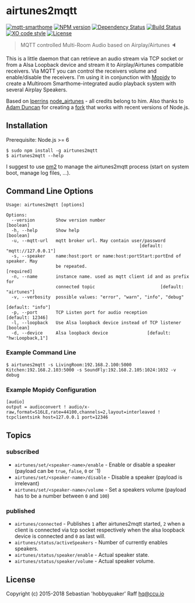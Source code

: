 # airtunes2mqtt

[![mqtt-smarthome](https://img.shields.io/badge/mqtt-smarthome-blue.svg)](https://github.com/mqtt-smarthome/mqtt-smarthome)
[![NPM version](https://badge.fury.io/js/airtunes2mqtt.svg)](http://badge.fury.io/js/airtunes2mqtt)
[![Dependency Status](https://img.shields.io/gemnasium/hobbyquaker/airtunes2mqtt.svg?maxAge=2592000)](https://gemnasium.com/github.com/hobbyquaker/airtunes2mqtt)
[![Build Status](https://travis-ci.org/hobbyquaker/airtunes2mqtt.svg?branch=master)](https://travis-ci.org/hobbyquaker/airtunes2mqtt)
[![XO code style](https://img.shields.io/badge/code_style-XO-5ed9c7.svg)](https://github.com/sindresorhus/xo)
[![License][mit-badge]][mit-url]

> MQTT controlled Multi-Room Audio based on Airplay/Airtunes 🔈

This is a little daemon that can retrieve an audio stream via TCP socket or from a Alsa Loopback device and stream it 
to Airplay/Airtunes compatible receivers. Via MQTT you can control the receivers volume and enable/disable the 
receivers. I'm using it in conjunction with [Mopidy](https://www.mopidy.com/) to create a Multiroom Smarthome-integrated
audio playback system with several Airplay Speakers.

Based on [lperrins](https://github.com/lperrin) [node_airtunes](https://github.com/lperrin/node_airtunes) - all credits 
belong to him. Also thanks to [Adam Duncan](https://github.com/microadam) for creating a 
[fork](https://github.com/microadam/node_airtunes) that works with recent versions of Node.js.


## Installation

Prerequisite: Node.js >= 6

```
$ sudo npm install -g airtunes2mqtt
$ airtunes2mqtt --help
```

I suggest to use [pm2](http://pm2.keymetrics.io/) to manage the airtunes2mqtt process (start on system boot, manage log 
files, ...).


## Command Line Options

```
Usage: airtunes2mqtt [options]

Options:
  --version        Show version number                                 [boolean]
  -h, --help       Show help                                           [boolean]
  -u, --mqtt-url   mqtt broker url. May contain user/password
                                                   [default: "mqtt://127.0.0.1"]
  -s, --speaker    name:host:port or name:host:portStart:portEnd of speaker. May
                   be repeated.                                       [required]
  -n, --name       instance name. used as mqtt client id and as prefix for
                   connected topic                         [default: "airtunes"]
  -v, --verbosity  possible values: "error", "warn", "info", "debug"
                                                               [default: "info"]
  -p, --port       TCP Listen port for audio reception          [default: 12346]
  -l, --loopback   Use Alsa loopback device instead of TCP listener    [boolean]
  -d, --device     Alsa loopback device               [default: "hw:Loopback,1"]

```


### Example Command Line

```
$ airtunes2mqtt -s LivingRoom:192.168.2.100:5000 Kitchen:192.168.2.103:5000 -s SoundFly:192.168.2.105:1024:1032 -v debug

```

### Example Mopidy Configuration

```
[audio]
output = audioconvert ! audio/x-raw,format=S16LE,rate=44100,channels=2,layout=interleaved ! tcpclientsink host=127.0.0.1 port=12346
```

## Topics

### subscribed

* `airtunes/set/<speaker-name>/enable` - Enable or disable a speaker (payload can be `true`, `false`, `0` or `1)
* `airtunes/set/<speaker-name>/disable` - Disable a speaker (payload is irrelevant)
* `airtunes/set/<speaker-name>/volume` - Set a speakers volume (payload has to be a number between `0` and `100`)

### published

* `airtunes/connected` - Publishes `1` after airtunes2mqtt started, `2` when a client is connected via tcp socket 
respectively when the alsa loopback device is connected and `0` as last will.
* `airtunes/status/activeSpeakers` - Number of currently enables speakers.
* `airtunes/status/speaker/enable` - Actual speaker state.
* `airtunes/status/speaker/volume` - Actual speaker volume.

## License

Copyright (c) 2015-2018 Sebastian 'hobbyquaker' Raff <hq@ccu.io>

[mit-badge]: https://img.shields.io/badge/License-MIT-blue.svg?style=flat
[mit-url]: LICENSE
